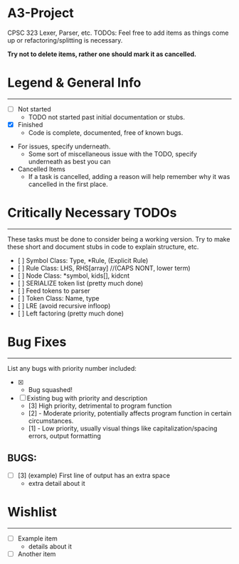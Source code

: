 # A3-Project
CPSC 323 Lexer, Parser, etc.
TODOs:
Feel free to add items as things come up or refactoring/splitting is necessary.

**Try not to delete items, rather one should mark it as cancelled.**


# Legend & General Info
--------
- [ ] Not started
  - TODO not started past initial documentation or stubs.
- [x] Finished
  - Code is complete, documented, free of known bugs.

- For issues, specify underneath.
  * Some sort of miscellaneous issue with the TODO, specify underneath as best you can
- Cancelled Items
  * If a task is cancelled, adding a reason will help remember why it was cancelled in the first place.



# Critically Necessary TODOs
---------------------
These tasks must be done to consider being a working version. Try to make these short and document stubs in code to explain structure, etc.

- [ ] Symbol Class: Type, \*Rule, (Explicit Rule)
- [ ] Rule Class: LHS, RHS[array] //(CAPS NONT, lower term)
- [ ] Node Class: \*symbol, kids[], kidcnt
- [ ] SERIALIZE token list (pretty much done)
- [ ] Feed tokens to parser
- [ ] Token Class: Name, type
- [ ] LRE (avoid recursive infloop)
- [ ] Left factoring (pretty much done)



# Bug Fixes
----------
List any bugs with priority number included:

- [x] - Bug squashed!
- [ ] Existing bug with priority and description
  * [3] High priority, detrimental to program function
  * [2] - Moderate priority, potentially affects program function in certain circumstances.
  * [1] - Low priority, usually visual things like capitalization/spacing errors, output formatting


## BUGS:
- [ ] [3] (example) First line of output has an extra space
  - extra detail about it


# Wishlist
---------
- [ ] Example item
  - details about it
- [ ] Another item
